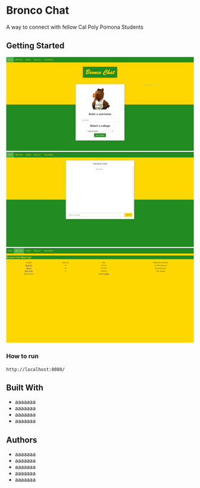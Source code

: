 # Bronco Chat

A way to connect with fellow Cal Poly Pomona Students

## Getting Started



![App Screenshot](images/Capture.PNG)
![App Screenshot](images/Capture2.PNG)
![App Screenshot](images/Capture3.png)

### How to run

```
http://localhost:8080/
```

## Built With

* aaaaaaa
* aaaaaaa
* aaaaaaa
* aaaaaaa

## Authors

* aaaaaaa
* aaaaaaa
* aaaaaaa
* aaaaaaa
* aaaaaaa